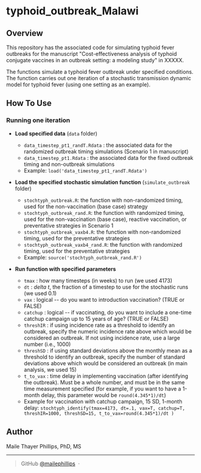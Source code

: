 # typhoid_outbreak_Malawi


## Overview
This repository has the associated code for simulating typhoid fever outbreaks for the manuscript "Cost-effectiveness analysis of typhoid conjugate vaccines in an outbreak setting: a modeling study" in XXXXX. 

The functions simulate a typhoid fever outbreak under specified conditions. The function carries out one iteration of a stochastic transmission dynamic model for typhoid fever (using one setting as an example).


## How To Use

### Running one iteration

* **Load specified data** (`data` folder)
    * `data_timestep_pt1_randT.Rdata` : the associated data for the randomized outbreak timing simulations (Scenario 1 in manuscript)
    * `data_timestep_pt1.Rdata` : the associated data for the fixed outbreak timing and non-outbreak simulations 
    * Example: `load('data_timestep_pt1_randT.Rdata')`
   
* **Load the specified stochastic simulation function** (`simulate_outbreak` folder)
    * `stochtyph_outbreak.R`: the function with non-randomized timing, used for the non-vaccination (base case) strategy 
    * `stochtyph_outbreak_rand.R`: the function with randomized timing, used for the non-vaccination (base case), reactive vaccination, or preventative strategies in Scenario 1
    * `stochtyph_outbreak_vaxb4.R`: the function with non-randomized timing, used for the preventative strategies 
    * `stochtyph_outbreak_vaxb4_rand.R`: the function with randomized timing, used for the preventative strategies
    * Example: `source('stochtyph_outbreak_rand.R')`
  
* **Run function with specified parameters**
    * `tmax` : how many timesteps (in weeks) to run (we used 4173)
    * `dt` : *delta t*, the fraction of a timestep to use for the stochastic runs (we used 0.1)
    * `vax` : logical -- do you want to introduction vaccination? (TRUE or FALSE)
    * `catchup` : logical -- if vaccinating, do you want to include a one-time catchup campaign up to 15 years of age? (TRUE or FALSE)
    * `threshIR` : if using incidence rate as a threshold to identify an outbreak, specify the numeric incidence rate above which would be considered an outbreak. If not using incidence rate, use a large number (i.e., 1000)
    * `threshSD` : if using standard deviations above the monthly mean as a threshold to identify an outbreak, specify the number of standard deviations above which would be considered an outbreak (in main analysis, we used 15)
    * `t_to_vax` : time delay in implementing vaccination (after identifying the outbreak). Must be a whole number, and must be in the same time measurement specified (for example, if you want to have a 1-month delay, this parameter would be `round(4.345*1)/dt`)
    * Example for vaccination with catchup campaign, 15 SD, 1-month delay: `stochtyph_identify(tmax=4173, dt=.1, vax=T, catchup=T, threshIR=1000, threshSD=15, t_to_vax=round(4.345*1)/dt )`


## Author

Maile Thayer Phillips, PhD, MS

---

> GitHub [@mailephillips](https://github.com/mailephillips) &nbsp;&middot;&nbsp;


